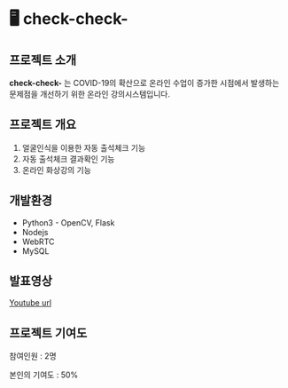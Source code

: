 # 🖥 check-check-
## 프로젝트 소개
**check-check-** 는 COVID-19의 확산으로 온라인 수업이 증가한 시점에서 발생하는 문제점을 개선하기 위한 온라인 강의시스템입니다.
## 프로젝트 개요
1. 얼굴인식을 이용한 자동 출석체크 기능
2. 자동 출석체크 결과확인 기능
3. 온라인 화상강의 기능
## 개발환경
- Python3 - OpenCV, Flask
- Nodejs
- WebRTC
- MySQL

## 발표영상
[Youtube url](https://youtu.be/0cRU8s9MtRU)


## 프로젝트 기여도
참여인원 : 2명

본인의 기여도 : 50%
